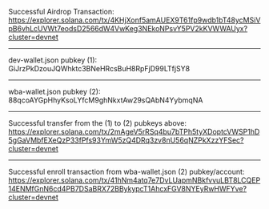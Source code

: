 Successful Airdrop Transaction:
https://explorer.solana.com/tx/4KHjXonf5amAUEX9T61fp9wdb1bT48ycMSiVpB6vhLcUVWt7eodsD2566dW4VwKeg3NEkoNPsvY5PV2kKVWWAUyx?cluster=devnet

---
dev-wallet.json pubkey (1):
GiJrzPkDzouJQWhktc3BNeHRcsBuH8RpFjD99LTfjSY8

---
wba-wallet.json pubkey (2):
88qcoAYGpHhyKsoLYfcM9ghNkxtAw29sQAbN4YybmqNA

---
Successful transfer from the (1) to (2) pubkeys above:
https://explorer.solana.com/tx/2mAgeV5rRSq4bu7bTPh5tyXDoptcVWSP1hD5gGaVMbfEXeQzP33fPfs93YmW5zQ4DRq3zv8nU56qNZPkXzzYFSec?cluster=devnet

---
Successful enroll transaction from wba-wallet.json (2) pubkey/account:
https://explorer.solana.com/tx/41hNm4atq7e7DvLUapmNBkfvvuLBT8LCQEP14ENMfGnN6cd4PB7DSaBRX72BBykypcT1AhcxFGV8NYEyRwHWFYve?cluster=devnet